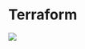 # Terraform
<a href="http://35.202.76.157/viewType.html?buildTypeId=FourthDemo_Terraform_InfrastructureCreation&guest=1">
<img src="http://35.202.76.157/app/rest/builds/buildType:(id:FourthDemo_Terraform_InfrastructureCreation)/statusIcon"/>
</a>
